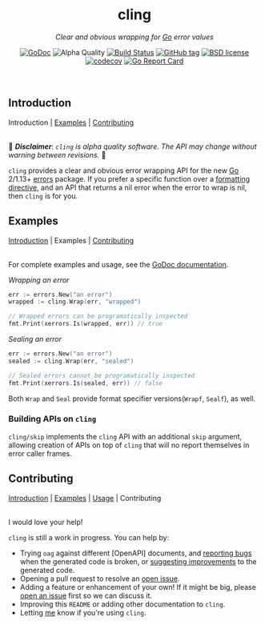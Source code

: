<!--
  Attractive html formatting for rendering in github. sorry text editor
  readers! Besides the header and section links, everything should be clean and
  readable.
-->
<h1 align="center">cling</h1>
<p align="center"><i>Clear and obvious wrapping for <a href="https://golang.org">Go</a> error values</i></p>

<div align="center">
  <a href="https://godoc.org/github.com/jbowes/cling"><img src="https://godoc.org/github.com/jbowes/cling?status.svg" alt="GoDoc"></a>
  <img alt="Alpha Quality" src="https://img.shields.io/badge/status-ALPHA-orange.svg" >
  <a href="https://travis-ci.com/jbowes/cling"><img alt="Build Status" src="https://travis-ci.com/jbowes/cling.svg?branch=master"></a>
  <a href="https://github.com/jbowes/cling/releases/latest"><img alt="GitHub tag" src="https://img.shields.io/github/tag/jbowes/cling.svg"></a>
  <a href="./LICENSE"><img alt="BSD license" src="https://img.shields.io/badge/license-BSD-blue.svg"></a>
  <a href="https://codecov.io/gh/jbowes/cling"><img alt="codecov" src="https://img.shields.io/codecov/c/github/jbowes/cling.svg"></a>
  <a href="https://goreportcard.com/report/github.com/jbowes/cling"><img alt="Go Report Card" src="https://goreportcard.com/badge/github.com/jbowes/cling"></a>
</div><br /><br />


## Introduction
Introduction | [Examples] | [Contributing] <br /><br />

🚧 ___Disclaimer___: _`cling` is alpha quality software. The API may change
without warning between revisions._ 🚧

`cling` provides a clear and obvious error wrapping API for the new [Go] 2/1.13+
[errors](https://godoc.org/golang.org/x/xerrors) package. If you prefer a
specific function over a [formatting directive](https://godoc.org/golang.org/x/xerrors#Errorf),
and an API that returns a nil error when the error to wrap is nil, then `cling`
is for you.


## Examples
[Introduction] | Examples | [Contributing] <br /><br />

For complete examples and usage, see the [GoDoc documentation](https://godoc.org/github.com/jbowes/cling).

_Wrapping an error_
```go
err := errors.New("an error")
wrapped := cling.Wrap(err, "wrapped")

// Wrapped errors can be programatically inspected
fmt.Print(xerrors.Is(wrapped, err)) // true
```

_Sealing an error_
```go
err := errors.New("an error")
sealed := cling.Wrap(err, "sealed")

// Sealed errors cannot be programatically inspected
fmt.Print(xerrors.Is(sealed, err)) // false
```

Both `Wrap` and `Seal` provide format specifier versions(`Wrapf`, `Sealf`),
as well.

### Building APIs on `cling`

`cling/skip` implements the `cling` API with an additional `skip` argument,
allowing creation of APIs on top of `cling` that will no report themselves in
error caller frames.


## Contributing
[Introduction] | [Examples] | [Usage] | Contributing <br /><br />

I would love your help!

`cling` is still a work in progress. You can help by:

- Trying `oag` against different [OpenAPI] documents, and [reporting bugs][bug]
  when the generated code is broken, or [suggesting improvements][enhancement]
  to the generated code.
- Opening a pull request to resolve an [open issue][issues].
- Adding a feature or enhancement of your own! If it might be big, please
  [open an issue][enhancement] first so we can discuss it.
- Improving this `README` or adding other documentation to `cling`.
- Letting [me] know if you're using `cling`.


<!-- Section link definitions -->
[introduction]: #introduction
[examples]: #examples
[usage]: #usage
[contributing]: #contributing

<!-- Other links -->
[go]: https://golang.org

[issues]: ./issues
[bug]: ./issues/new?labels=bug
[enhancement]: ./issues/new?labels=enhancement

[me]: https://twitter.com/jrbowes
